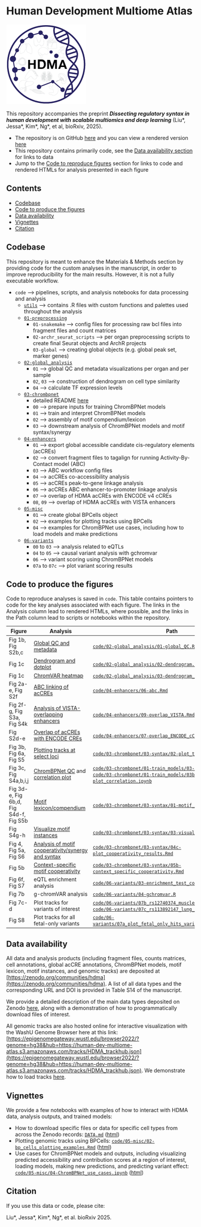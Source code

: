 # Human Development Multiome Atlas

![](img/hdma_logo_small.png)

This repository accompanies the preprint **_Dissecting regulatory syntax in human development with scalable multiomics and deep learning_** (Liu\*, Jessa\*, Kim\*, Ng\*, et al, bioRxiv, 2025).

- The repository is on GitHub [here](https://github.com/GreenleafLab/HDMA) and you can view a rendered version [here](https://greenleaflab.github.io/HDMA/)
- This repository contains primarily code, see the [Data availability section](https://greenleaflab.github.io/HDMA/#data-availability) for links to data
- Jump to the [Code to reproduce figures](https://greenleaflab.github.io/HDMA/#code-to-produce-the-figures) section for links to code and rendered HTMLs for analysis presented in each figure

## Contents

- [Codebase](https://greenleaflab.github.io/HDMA/#codebase)
- [Code to produce the figures](https://greenleaflab.github.io/HDMA/#code-to-produce-the-figures)
- [Data availability](https://greenleaflab.github.io/HDMA/#data-availability)
- [Vignettes](https://greenleaflab.github.io/HDMA/#vignettes)
- [Citation](https://greenleaflab.github.io/HDMA/#citation)



## Codebase

This repository is meant to enhance the Materials & Methods section by providing code for the custom
analyses in the manuscript, in order to improve reproducibility for the main results.
However, it is not a fully executable workflow.

* `code` --> pipelines, scripts, and analysis notebooks for data processing and analysis
  * [`utils`](https://github.com/GreenleafLab/HDMA/tree/main/code/utils) --> contains .R files with custom functions and palettes used throughout the analysis
  * [`01-preprocessing`](https://github.com/GreenleafLab/HDMA/tree/main/code/01-preprocessing)
    * `01-snakemake` --> config files for processing raw bcl files into fragment files and count matrices
    * `02-archr_seurat_scripts` --> per organ preprocessing scripts to create final Seurat objects and ArchR projects
    * `03-global` --> creating global objects (e.g. global peak set, marker genes)
  * [`02-global_analysis`](https://github.com/GreenleafLab/HDMA/tree/main/code/02-global_analysis)
    * `01` --> global QC and metadata visualizations per organ and per sample
    * `02`, `03` --> construction of dendrogram on cell type similarity
    * `04` --> calculate TF expression levels
  * [`03-chrombpnet`](https://github.com/GreenleafLab/HDMA/tree/main/code/03-chrombpnet)
    * detailed README [here](https://github.com/GreenleafLab/HDMA/blob/main/code/03-chrombpnet/README.md)
    * `00` --> prepare inputs for training ChromBPNet models
    * `01` --> train and interpret ChromBPNet models
    * `02` --> assembly of motif compendium/lexicon
    * `03` --> downstream analysis of ChromBPNet models and motif syntax/synergy
  * [`04-enhancers`](https://github.com/GreenleafLab/HDMA/tree/main/code/04-enhancers)
    * `01` --> export global accessible candidate cis-regulatory elements (acCREs)
    * `02` --> convert fragment files to tagalign for running Activity-By-Contact model (ABC)
    * `03` --> ABC workflow config files
    * `04` --> acCREs co-accessibility analysis
    * `05` --> acCREs peak-to-gene linkage analysis
    * `06` --> acCREs ABC enhancer-to-promoter linkage analysis
    * `07` --> overlap of HDMA acCREs with ENCODE v4 cCREs
    * `08`, `09` --> overlap of HDMA acCREs with VISTA enhancers
  * [`05-misc`](https://github.com/GreenleafLab/HDMA/tree/main/code/05-misc)
    * `01` --> create global BPCells object
    * `02` --> examples for plotting tracks using BPCells
    * `04` --> examples for ChromBPNet use cases, including how to load models and make predictions
  * [`06-variants`](https://github.com/GreenleafLab/HDMA/tree/main/code/06-variants)
    * `00` to `03` --> analysis related to eQTLs
    * `04` to `05` --> causal variant analysis with gchromvar
    * `06` --> variant scoring using ChromBPNet models
    * `07a` to `07c` --> plot variant scoring results


## Code to produce the figures

Code to reproduce analyses is saved in `code`. This table contains pointers to code for the key analyses associated with each figure.
The links in the Analysis column lead to rendered HTMLs, where possible, and the links in the Path column lead to scripts or notebooks within the repository.

| Figure | Analysis | Path |
| --- | -------- | ---- | 
| Fig 1b, Fig S2b,c | [Global QC and metadata](https://greenleaflab.github.io/HDMA/code/02-global_analysis/01-global_QC.html) | [`code/02-global_analysis/01-global_QC.Rmd`](https://github.com/GreenleafLab/HDMA/tree/main/code/02-global_analysis/01-global_QC.Rmd) |
| Fig 1c | [Dendrogram and dotplot](https://greenleaflab.github.io/HDMA/code/02-global_analysis/02-dendrogram.html) | [`code/02-global_analysis/02-dendrogram.Rmd`](https://github.com/GreenleafLab/HDMA/tree/main/code/02-global_analysis/02-dendrogram.Rmd) |
| Fig 1c | [ChromVAR heatmap](https://greenleaflab.github.io/HDMA/code/02-global_analysis/03-dendrogram_chromvar.html) | [`code/02-global_analysis/03-dendrogram_chromvar.Rmd`](https://github.com/GreenleafLab/HDMA/tree/main/code/02-global_analysis/03-dendrogram_chromvar.Rmd) |
| Fig 2a-e, Fig S2f | [ABC linking of acCREs](https://greenleaflab.github.io/HDMA/code/04-enhancers/06-abc.html) | [`code/04-enhancers/06-abc.Rmd`](https://github.com/GreenleafLab/HDMA/tree/main/code/04-enhancers/06-abc.Rmd) |
| Fig 2f-g, Fig S3a, Fig S4k | [Analysis of VISTA-overlapping enhancers](https://greenleaflab.github.io/HDMA/code/04-enhancers/09-overlap_VISTA.html) | [`code/04-enhancers/09-overlap_VISTA.Rmd`](https://github.com/GreenleafLab/HDMA/tree/main/code/04-enhancers/09-overlap_VISTA.Rmd) |
| Fig S2d-e | [Overlap of acCREs with ENCODE CREs](https://greenleaflab.github.io/HDMA/code/04-enhancers/07-overlap_ENCODE_cCREs.html) | [`code/04-enhancers/07-overlap_ENCODE_cCREs.Rmd`](https://github.com/GreenleafLab/HDMA/tree/main/code/04-enhancers/07-overlap_ENCODE_cCREs.Rmd) |
| Fig 3b, Fig 6a, Fig S5 | [Plotting tracks at select loci](https://greenleaflab.github.io/HDMA/code/03-chrombpnet/03-syntax/02-plot_tracks.html) | [`code/03-chrombpnet/03-syntax/02-plot_tracks.Rmd`](https://github.com/GreenleafLab/HDMA/tree/main/code/03-chrombpnet/03-syntax/02-plot_tracks.Rmd) |
| Fig 3c, Fig S4a,b,i,j | [ChromBPNet QC](https://greenleaflab.github.io/HDMA/code/03-chrombpnet/01-train_models/03-model_QC.html) and [correlation plot](https://greenleaflab.github.io/HDMA/code/03-chrombpnet/01-train_models/03b-plot_correlation.html) | [`code/03-chrombpnet/01-train_models/03-model_QC.Rmd`](https://github.com/GreenleafLab/HDMA/tree/main/code/03-chrombpnet/01-train_models/03-model_QC.Rmd) and [`code/03-chrombpnet/01-train_models/03b-plot_correlation.ipynb`](https://github.com/GreenleafLab/HDMA/tree/main/code/03-chrombpnet/01-train_models/03b-plot_correlation.ipynb) |
| Fig 3d-e, Fig 6b,d, Fig S4d-f, Fig S5b | [Motif lexicon/compendium](https://greenleaflab.github.io/HDMA/code/03-chrombpnet/03-syntax/01-motif_compendium.html) | [`code/03-chrombpnet/03-syntax/01-motif_compendium`](https://github.com/GreenleafLab/HDMA/tree/main/code/03-chrombpnet/03-syntax/01-motif_compendium.Rmd) | 
| Fig S4g-h | [Visualize motif instances](https://greenleaflab.github.io/HDMA/code/03-chrombpnet/03-syntax/03-visualize_hits.html) | [`code/03-chrombpnet/03-syntax/03-visualize_hits.ipynb`](https://github.com/GreenleafLab/HDMA/tree/main/code/03-chrombpnet/03-syntax/03-visualize_hits.ipynb) | 
| Fig 4, Fig 5a, Fig S6 | [Analysis of motif cooperativity/synergy and syntax](https://greenleaflab.github.io/HDMA/code/03-chrombpnet/03-syntax/04c-plot_cooperativity_results.html) | [`code/03-chrombpnet/03-syntax/04c-plot_cooperativity_results.Rmd`](https://github.com/GreenleafLab/HDMA/tree/main/code/03-chrombpnet/03-syntax/04c-plot_cooperativity_results.Rmd) |
| Fig 5b | [Context-specific motif cooperativity](https://greenleaflab.github.io/HDMA/code/03-chrombpnet/03-syntax/05b-context_specific_cooperativity.html) | [`code/03-chrombpnet/03-syntax/05b-context_specific_cooperativity.Rmd`](https://github.com/GreenleafLab/HDMA/tree/main/code/03-chrombpnet/03-syntax/05b-context_specific_cooperativity.Rmd) |
| Fig 6f, Fig S7 | eQTL enrichment analysis | [`code/06-variants/03-enrichment_test_collate_results.R`](https://github.com/GreenleafLab/HDMA/tree/main/code/06-variants/03-enrichment_test_collate_results.R) |
| Fig 7b | g-chromVAR analysis | [`code/06-variants/04-gchromvar.R`](https://github.com/GreenleafLab/HDMA/tree/main/code/06-variants/04-gchromvar.R) |
| Fig 7c-d | Plot tracks for variants of interest | [`code/06-variants/07b_rs12740374_muscle_endo_CAD.R`](https://github.com/GreenleafLab/HDMA/tree/main/code/06-variants/07b_rs12740374_muscle_endo_CAD.R) and [`code/06-variants/07c_rs113892147_lung_macrophage_asthma.R`](https://github.com/GreenleafLab/HDMA/tree/main/code/06-variants/07c_rs113892147_lung_macrophage_asthma.R) |
| Fig S8 | Plot tracks for all fetal-only variants | [`code/06-variants/07a_plot_fetal_only_hits_variant_scoring_results.R`](https://github.com/GreenleafLab/HDMA/tree/main/code/06-variants/07a_plot_fetal_only_hits_variant_scoring_results.R) |



## Data availability

All data and analysis products (including fragment files, counts matrices, cell annotations, global acCRE annotations, ChromBPNet models, motif lexicon, motif instances, and genomic tracks) are deposited at [https://zenodo.org/communities/hdma](https://zenodo.org/communities/hdma). A list of all data types and the corresponding URL and DOI is provided in Table S14 of the manuscript.

We provide a detailed description of the main data types deposited on Zenodo [here](https://greenleaflab.github.io/HDMA/DATA.html),
along with a demonstration of how to programmatically download files of interest.

All genomic tracks are also hosted online for interactive visualization with the WashU
Genome Browser here at this link:
[https://epigenomegateway.wustl.edu/browser2022/?genome=hg38&hub=https://human-dev-multiome-atlas.s3.amazonaws.com/tracks/HDMA_trackhub.json](https://epigenomegateway.wustl.edu/browser2022/?genome=hg38&hub=https://human-dev-multiome-atlas.s3.amazonaws.com/tracks/HDMA_trackhub.json). We demonstrate how to load tracks [here](https://greenleaflab.github.io/HDMA/DATA.html#genomic-tracks-on-the-washu-genome-browser).


## Vignettes

We provide a few notebooks with examples of how to interact with HDMA data,
analysis outputs, and trained models:

- How to download specific files or data for specific cell types from across the Zenodo records: [`DATA.md`](https://github.com/GreenleafLab/HDMA/blob/main/DATA.md#downloading-data-from-zenodo) ([html](https://greenleaflab.github.io/HDMA/DATA.html))
- Plotting genomic tracks using BPCells: [`code/05-misc/02-bp_cells_plotting_examples.Rmd`](https://github.com/GreenleafLab/HDMA/blob/main/code/05-misc/02-bp_cells_plotting_examples.Rmd) ([html](https://greenleaflab.github.io/HDMA/code/05-misc/02-bp_cells_plotting_examples.html))
- Use cases for ChromBPNet models and outputs, including visualizing predicted accessibility and contribution scores at a region of interest, loading models, making new predictions, and predicting variant effect: [`code/05-misc/04-ChromBPNet_use_cases.ipynb`](https://github.com/GreenleafLab/HDMA/blob/main/code/05-misc/04-ChromBPNet_use_cases.ipynb) ([html](https://greenleaflab.github.io/HDMA/code/05-misc/04-ChromBPNet_use_cases.html))


## Citation

If you use this data or code, please cite:

Liu\*, Jessa\*, Kim\*, Ng\*, et al. bioRxiv 2025.


